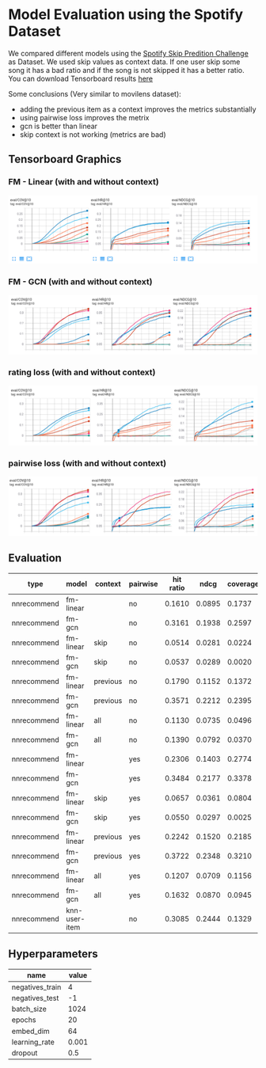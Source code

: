 # Model Evaluation using the Spotify Dataset
We compared different models using the [Spotify Skip Predition Challenge](https://www.aicrowd.com/challenges/spotify-sequential-skip-prediction-challenge-old) as Dataset. We used skip values as context data. If one user skip some song it has a bad ratio and if the song is not skipped it has a better ratio. You can download Tensorboard results [here](https://github.com/miguelibero/aidl-nnrecomend/blob/main/results/spotify/tensorboard.zip)

Some conclusions (Very similar to movilens dataset):
*  adding the previous item as a context improves the metrics substantially
*   using pairwise loss improves the metrix 
*  gcn is better than linear
* skip context is not working (metrics are bad)

## Tensorboard Graphics

### FM - Linear (with and without context)
![FM-Linears](./linears.png)
### FM - GCN (with and without context)
![FM-GCN](./gcns.png)
### rating loss (with and without context)
![FM-GCN](./rating_loss.png)
### pairwise loss (with and without context)
![FM-GCN](./pairwise_loss.png)

## Evaluation
| type | model | context | pairwise | hit ratio | ndcg | coverage |
| --- | -- | --- | --- | --- | --- | --- |
| nnrecommend | fm-linear | | no | 0.1610 | 0.0895 | 0.1737 |
| nnrecommend | fm-gcn | | no | 0.3161 | 0.1938 | 0.2597 |
| nnrecommend | fm-linear | skip| no | 0.0514 | 0.0281 | 0.0224 |
| nnrecommend | fm-gcn | skip | no | 0.0537 | 0.0289 | 0.0020 |
| nnrecommend | fm-linear | previous | no | 0.1790 | 0.1152 | 0.1372 |
| nnrecommend | fm-gcn | previous | no | 0.3571 | 0.2212 | 0.2395 |
| nnrecommend | fm-linear | all | no | 0.1130 | 0.0735 | 0.0496 |
| nnrecommend | fm-gcn | all | no | 0.1390 | 0.0792 | 0.0370 |
| nnrecommend | fm-linear | | yes | 0.2306 | 0.1403 | 0.2774 |
| nnrecommend | fm-gcn | | yes | 0.3484 | 0.2177 | 0.3378 |
| nnrecommend | fm-linear | skip | yes | 0.0657 | 0.0361 | 0.0804 |
| nnrecommend | fm-gcn | skip | yes | 0.0550 | 0.0297 | 0.0025 |
| nnrecommend | fm-linear | previous | yes | 0.2242 | 0.1520 | 0.2185 |
| nnrecommend | fm-gcn | previous| yes | 0.3722 | 0.2348 | 0.3210 |
| nnrecommend | fm-linear | all | yes | 0.1207 | 0.0709 | 0.1156 |
| nnrecommend | fm-gcn | all | yes | 0.1632 | 0.0870 | 0.0945 |
| nnrecommend | knn-user-item | | no | 0.3085 | 0.2444 | 0.1329 | 0.1721 |


## Hyperparameters

| name | value |
| --- | --- |
| negatives_train | 4 |
| negatives_test | -1 |
| batch_size | 1024 |
| epochs | 20 |
| embed_dim | 64 |
| learning_rate | 0.001 |
| dropout | 0.5 |

